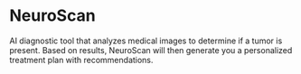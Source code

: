 # NeuroScan
AI diagnostic tool that analyzes medical images to determine if a tumor is present. Based on results, NeuroScan will then generate you a personalized treatment plan with recommendations.





